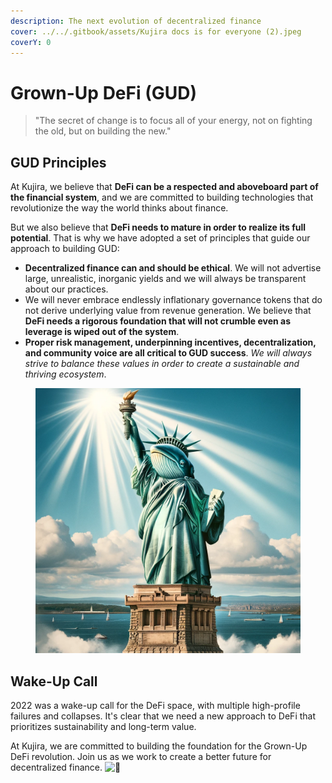 ```yaml
---
description: The next evolution of decentralized finance
cover: ../../.gitbook/assets/Kujira docs is for everyone (2).jpeg
coverY: 0
---
```


# Grown-Up DeFi (GUD)

> "The secret of change is to focus all of your energy, not on fighting the old, but on building the new."

## GUD Principles

At Kujira, we believe that **DeFi can be a respected and aboveboard part of the financial system**, and we are committed to building technologies that revolutionize the way the world thinks about finance.

But we also believe that **DeFi needs to mature in order to realize its full potential**. That is why we have adopted a set of principles that guide our approach to building GUD:

* **Decentralized finance can and should be ethical**. We will not advertise large, unrealistic, inorganic yields and we will always be transparent about our practices.
* We will never embrace endlessly inflationary governance tokens that do not derive underlying value from revenue generation. We believe that **DeFi needs a rigorous foundation that will not crumble even as leverage is wiped out of the system**.
* **Proper risk management, underpinning incentives, decentralization, and community voice are all critical to GUD success**. _We will always strive to balance these values in order to create a sustainable and thriving ecosystem_.

<figure><img src="../../.gitbook/assets/whale liberty.png" alt="" width="563"><figcaption></figcaption></figure>

## Wake-Up Call

2022 was a wake-up call for the DeFi space, with multiple high-profile failures and collapses. It's clear that we need a new approach to DeFi that prioritizes sustainability and long-term value.

At Kujira, we are committed to building the foundation for the Grown-Up DeFi revolution. Join us as we work to create a better future for decentralized finance.  <img src="https://abs-0.twimg.com/emoji/v2/svg/1f40b.svg" alt="🐋" data-size="line">
